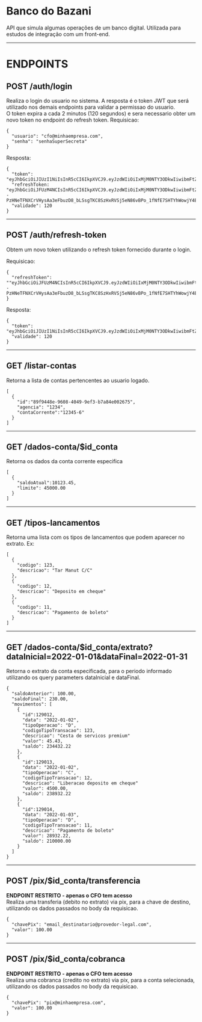 # Banco do Bazani
API que simula algumas operações de um banco digital. Utilizada para estudos de integração com um front-end.

---

# ENDPOINTS

## POST /auth/login

Realiza o login do usuario no sistema. A resposta é o token JWT que será utilizado nos demais endpoints para validar a permissao do usuario.  
O token expira a cada 2 minutos (120 segundos) e sera necessario obter um novo token no endpoint do refresh token.
Requisicao:  
```
{
  "usuario": "cfo@minhaempresa.com",
  "senha": "senhaSuperSecreta"
}
```

Resposta:  
```
{
  "token": "eyJhbGciOiJIUzI1NiIsInR5cCI6IkpXVCJ9.eyJzdWIiOiIxMjM0NTY3ODkwIiwibmFtZSI6IkpvaG4gRG9lIiwiaWF0IjoxNTE2MjM5MDIyfQ.SflKxwRJSMeKKF2QT4fwpMeJf36POk6yJV_adQssw5c",
  "refreshToken: "eyJhbGciOiJFUzM4NCIsInR5cCI6IkpXVCJ9.eyJzdWIiOiIxMjM0NTY3ODkwIiwibmFtZSI6IkpvaG4gRG9lIiwiYWRtaW4iOnRydWUsImlhdCI6MTUxNjIzOTAyMn0.VUPWQZuClnkFbaEKCsPy7CZVMh5wxbCSpaAWFLpnTe9J0--PzHNeTFNXCrVHysAa3eFbuzD8_bLSsgTKC8SzHxRVSj5eN86vBPo_1fNfE7SHTYhWowjY4E_wuiC13yoj",
  "validade": 120
}
```

---

## POST /auth/refresh-token

Obtem um novo token utilizando o refresh token fornecido durante o login.

Requisicao:  
```
{
  "refreshToken": ""eyJhbGciOiJFUzM4NCIsInR5cCI6IkpXVCJ9.eyJzdWIiOiIxMjM0NTY3ODkwIiwibmFtZSI6IkpvaG4gRG9lIiwiYWRtaW4iOnRydWUsImlhdCI6MTUxNjIzOTAyMn0.VUPWQZuClnkFbaEKCsPy7CZVMh5wxbCSpaAWFLpnTe9J0--PzHNeTFNXCrVHysAa3eFbuzD8_bLSsgTKC8SzHxRVSj5eN86vBPo_1fNfE7SHTYhWowjY4E_wuiC13yoj"
}
```

Resposta:  
```
{
  "token": "eyJhbGciOiJIUzI1NiIsInR5cCI6IkpXVCJ9.eyJzdWIiOiIxMjM0NTY3ODkwIiwibmFtZSI6IkpvaG4gRG9lIiwiaWF0IjoxNTE2MjM5MDIyfQ.SflKxwRJSMeKKF2QT4fwpMeJf36POk6yJV_adQssw5c",
  "validade": 120
}
```

---

## GET /listar-contas

Retorna a lista de contas pertencentes ao usuario logado.
```
[
  {
    "id":"89f9448e-9608-4049-9ef3-b7a84e002675",
    "agencia": "1234",
    "contaCorrente":"12345-6"
  }
]
```

---

## GET /dados-conta/$id_conta

Retorna os dados da conta corrente especifica
```
[
  {
    "saldoAtual":10123.45,
    "limite": 45000.00
  }
]
```

---

## GET /tipos-lancamentos

Retorna uma lista com os tipos de lancamentos que podem aparecer no extrato. Ex:
```
[
  {
    "codigo": 123,
    "descricao": "Tar Manut C/C"
  },
  {
    "codigo": 12,
    "descricao": "Deposito em cheque"
  },
  {
    "codigo": 11,
    "descricao": "Pagamento de boleto"
  }
]
```

---

## GET /dados-conta/$id_conta/extrato?dataInicial=2022-01-01&dataFinal=2022-01-31

Retorna o extrato da conta especificada, para o periodo informado utilizando os query parameters dataInicial e dataFinal.
```
{
  "saldoAnterior": 100.00,
  "saldoFinal": 230.00,
  "movimentos": [
    {
      "id":129012,
      "data": "2022-01-02",
      "tipoOperacao": "D",
      "codigoTipoTransacao": 123,
      "descricao": "Cesta de servicos premium" 
      "valor": 45.43,
      "saldo": 234432.22
    },
    {
      "id":129013,
      "data": "2022-01-02",
      "tipoOperacao": "C",
      "codigoTipoTransacao": 12,
      "descricao": "Liberacao deposito em cheque" 
      "valor": 4500.00,
      "saldo": 238932.22
    },
    {
      "id":129014,
      "data": "2022-01-03",
      "tipoOperacao": "D",
      "codigoTipoTransacao": 11,
      "descricao": "Pagamento de boleto" 
      "valor": 28932.22,
      "saldo": 210000.00
    }
  ]
}
```

---

## POST /pix/$id_conta/transferencia

**ENDPOINT RESTRITO - apenas o CFO tem acesso**  
Realiza uma transferia (debito no extrato) via pix, para a chave de destino, utilizando os dados passados no body da requisicao.
```
{
  "chavePix": "email_destinatario@provedor-legal.com",
  "valor": 100.00
}
```

---

## POST /pix/$id_conta/cobranca

**ENDPOINT RESTRITO - apenas o CFO tem acesso**  
Realiza uma cobranca (credito no extrato) via pix, para a conta selecionada, utilizando os dados passados no body da requisicao.
```
{
  "chavePix": "pix@minhaempresa.com",
  "valor": 100.00
}
```

